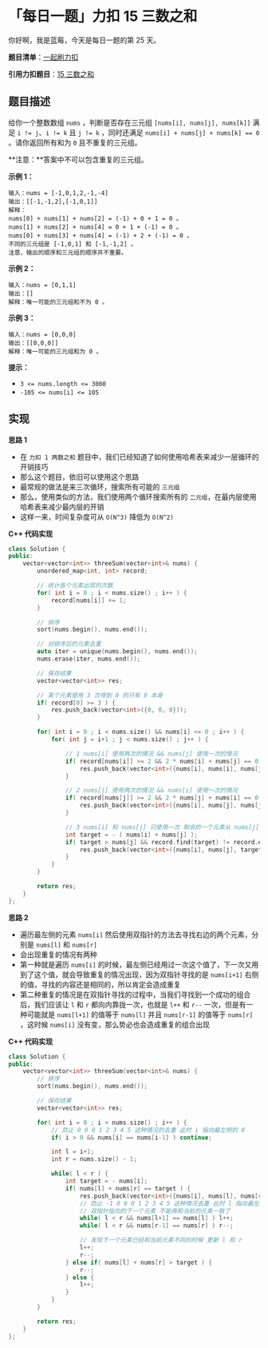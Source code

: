 # 「每日一题」力扣 15 三数之和

你好啊，我是蓝莓，今天是每日一题的第 25 天。

**题目清单**：[一起刷力扣](https://blueberry-universe.cn/lc/index.html)

**引用力扣题目**：[15 三数之和](https://leetcode.cn/problems/3sum/description/)





## 题目描述

给你一个整数数组 `nums` ，判断是否存在三元组 `[nums[i], nums[j], nums[k]]` 满足 `i != j`、`i != k` 且 `j != k` ，同时还满足 `nums[i] + nums[j] + nums[k] == 0` 。请你返回所有和为 `0` 且不重复的三元组。

**注意：**答案中不可以包含重复的三元组。

 

 

**示例 1：**

```
输入：nums = [-1,0,1,2,-1,-4]
输出：[[-1,-1,2],[-1,0,1]]
解释：
nums[0] + nums[1] + nums[2] = (-1) + 0 + 1 = 0 。
nums[1] + nums[2] + nums[4] = 0 + 1 + (-1) = 0 。
nums[0] + nums[3] + nums[4] = (-1) + 2 + (-1) = 0 。
不同的三元组是 [-1,0,1] 和 [-1,-1,2] 。
注意，输出的顺序和三元组的顺序并不重要。
```

**示例 2：**

```
输入：nums = [0,1,1]
输出：[]
解释：唯一可能的三元组和不为 0 。
```

**示例 3：**

```
输入：nums = [0,0,0]
输出：[[0,0,0]]
解释：唯一可能的三元组和为 0 。
```

 

**提示：**

- `3 <= nums.length <= 3000`
- `-105 <= nums[i] <= 105`





## 实现

**思路 1**

- 在 `力扣 1 两数之和` 题目中，我们已经知道了如何使用哈希表来减少一层循环的开销技巧
- 那么这个题目，依旧可以使用这个思路
- 最常规的做法是来三次循环，搜索所有可能的 `三元组`
- 那么，使用类似的方法，我们使用两个循环搜索所有的 `二元组`，在最内层使用哈希表来减少最内层的开销
- 这样一来，时间复杂度可从 `O(N^3)` 降低为 `O(N^2)`





**C++ 代码实现**

```c++
class Solution {
public:
    vector<vector<int>> threeSum(vector<int>& nums) {
        unordered_map<int, int> record;

        // 统计各个元素出现的次数
        for( int i = 0 ; i < nums.size() ; i++ ) {
            record[nums[i]] += 1;
        }

        // 排序
        sort(nums.begin(), nums.end());

        // 对排序后的元素去重
        auto iter = unique(nums.begin(), nums.end());
        nums.erase(iter, nums.end());

        // 保存结果
        vector<vector<int>> res;

        // 某个元素使用 3 次得到 0 的只有 0 本身
        if( record[0] >= 3 ) {
            res.push_back(vector<int>({0, 0, 0}));
        }

        for( int i = 0 ; i < nums.size() && nums[i] <= 0 ; i++ ) {
            for( int j = i+1 ; j < nums.size() ; j++ ) {

                // 1 nums[i] 使用两次的情况 && nums[j] 使用一次的情况
                if( record[nums[i]] >= 2 && 2 * nums[i] + nums[j] == 0 ) {
                    res.push_back(vector<int>({nums[i], nums[i], nums[j]}));
                }

                // 2 nums[j] 使用两次的情况 && nums[i] 使用一次的情况
                if( record[nums[j]] >= 2 && 2 * nums[j] + nums[i] == 0 ) {
                    res.push_back(vector<int>({nums[i], nums[j], nums[j]}));
                }

                // 3 nums[i] 和 nums[j] 只使用一次 剩余的一个元素从 nums[j] 的右侧寻找
                int target = - ( nums[i] + nums[j] );
                if( target > nums[j] && record.find(target) != record.end() ) {
                    res.push_back(vector<int>({nums[i], nums[j], target}));
                }
            }
        }

        return res;
    }
};
```





**思路 2**

- 遍历最左侧的元素 `nums[i]` 然后使用双指针的方法去寻找右边的两个元素，分别是 `nums[l]` 和 `nums[r]`
- 会出现重复的情况有两种
- 第一种就是遍历 `nums[i]` 的时候，最左侧已经用过一次这个值了，下一次又用到了这个值，就会导致重复的情况出现，因为双指针寻找的是 `nums[i+1]` 右侧的值，寻找的内容还是相同的，所以肯定会造成重复
- 第二种重复的情况是在双指针寻找的过程中，当我们寻找到一个成功的组合后，我们应该让 `l` 和 `r` 都向内靠拢一次，也就是 `l++` 和 `r--` 一次，但是有一种可能就是 `nums[l+1]` 的值等于 `nums[l]` 并且 `nums[r-1]` 的值等于 `nums[r]` ，这时候 `nums[i]` 没有变，那么势必也会造成重复的组合出现





**C++ 代码实现**

```c++
class Solution {
public:
    vector<vector<int>> threeSum(vector<int>& nums) {
        // 排序
        sort(nums.begin(), nums.end());

        // 保存结果
        vector<vector<int>> res;

        for( int i = 0 ; i < nums.size() ; i++ ) {
            // 防止 0 0 0 1 2 3 4 5 这种情况的去重 此时 i 指向最左侧的 0
            if( i > 0 && nums[i] == nums[i-1] ) continue;

            int l = i+1;
            int r = nums.size() - 1;

            while( l < r ) {
                int target = - nums[i];
                if( nums[l] + nums[r] == target ) {
                    res.push_back(vector<int>({nums[i], nums[l], nums[r]}));
                    // 防止 -1 0 0 0 1 2 3 4 5 这种情况去重 此时 l 指向最左侧的 0
                    // 双指针指向的下一个元素 不能再和当前的元素一致了
                    while( l < r && nums[l+1] == nums[l] ) l++;
                    while( l < r && nums[r-1] == nums[r] ) r--;

                    // 发现下一个元素已经和当前元素不同的时候 更新 l 和 r
                    l++;
                    r--;
                } else if( nums[l] + nums[r] > target ) {
                    r--;
                } else {
                    l++;
                }
            }
        }

        return res;
    }
};
```

